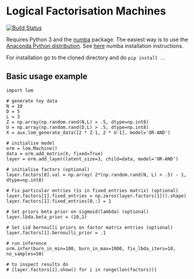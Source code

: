 # Logical Factorisation Machines
[![Build Status](https://travis-ci.org/TammoR/LogicalFactorisationMachines.svg?branch=master)](https://travis-ci.org/TammoR/LogicalOperatorMachines)

Requires Python 3 and the [numba](numba.pydata.org) package.
The easiest way is to use the [Anaconda Python distribution](https://www.anaconda.com/download).
See [here](https://pypi.python.org/pypi/numba) numba installation instructions.

For installation go to the cloned directory and do `pip install .`.

## Basic usage example

```
import lom

# generate toy data
N = 10
D = 5
L = 3
Z = np.array(np.random.rand(N,L) > .5, dtype=np.int8)
U = np.array(np.random.rand(D,L) > .5, dtype=np.int8)
X = aux.lom_generate_data([2 * Z-1, 2 * U-1], model='OR-AND')

# initialise model
orm = lom.Machine()
data = orm.add_matrix(X, fixed=True)
layer = orm.add_layer(latent_size=3, child=data, model='OR-AND')

# initialise factors (optional)
layer.factors[0].val = np.array( 2*(np.random.rand(N, L) > .5) - 1, dtype=np.int8)

# Fix particular entries (1s in fixed_entries matrix) (optional)
layer.factors[1].fixed_entries = np.zeros(layer.factors[1]().shape)
layer.factors[1].fixed_entries[0,:] = 1

# Set priors beta prior on sigmoid(lambda) (optional)
layer.lbda.beta_prior = (10,1)

# Set iid bernoulli priors on factor matrix entries (optional)
layer.factors[1].bernoulli_prior = .1

# run inference
orm.infer(burn_in_min=100, burn_in_max=1000, fix_lbda_iters=10, no_samples=50)

# to inspect results do 
# [layer.factors[i].show() for i in range(len(factors))]
```